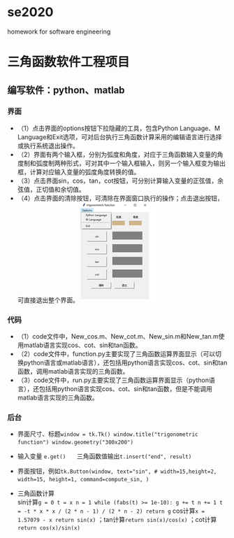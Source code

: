 # se2020
homework for software engineering

三角函数软件工程项目
=
编写软件：python、matlab
--
### 界面
* （1）点击界面的options按钮下拉隐藏的工具，包含Python Language、M Language和Exit选项，可对后台执行三角函数计算采用的编辑语言进行选择或执行系统退出操作。
* （2）界面有两个输入框，分别为弧度和角度，对应于三角函数输入变量的角度制和弧度制两种形式，可对其中一个输入框输入，则另一个输入框变为输出框，计算对应输入变量的弧度角度转换的值。<br>
* （3）点击界面sin，cos，tan，cot按钮，可分别计算输入变量的正弦值，余弦值，正切值和余切值。
* （4）点击界面的清除按钮，可清除在界面窗口执行的操作；点击退出按钮，可直接退出整个界面。
![](https://github.com/PufeiLi/se2020/raw/master/界面.png)

### 代码
* （1）code文件中，New_cos.m、New_cot.m、New_sin.m和New_tan.m使用matlab语言实现cos、cot、sin和tan函数。
* （2）code文件中，function.py主要实现了三角函数运算界面显示（可以切换python语言或matlab语言），还包括用python语言实现cos、cot、sin和tan函数，调用matlab语言实现的三角函数。
* （3）code文件中，run.py主要实现了三角函数运算界面显示（python语言），还包括用python语言实现cos、cot、sin和tan函数，但是不能调用matlab语言实现的三角函数。

### 后台
* 界面尺寸、标题```
             window = tk.Tk()
             window.title("trigonometric function")
             window.geometry("300x200")
             ```
* 输入变量 ```
             e.get()   
             ```
三角函数值输出```
         t.insert("end", result)
         ```<br>

* 界面按钮，例如```
         tk.Button(window,
                  text="sin",
                  # width=15,height=2,
                  width=15, height=1,
                  command=compute_sin, )
                  ```
* 三角函数计算<br>
sin计算```
        g = 0
        t = x
        n = 1
        while (fabs(t) >= 1e-10):
        g += t
        n += 1
        t = -t * x * x / (2 * n - 1) / (2 * n - 2)
        return g
        ```
  cos计算```
         x = 1.57079 - x
         return sin(x)
         ```
   ；tan计算```
          return sin(x)/cos(x)
          ```
    ；cot计算```
           return cos(x)/sin(x)
           ```

         
